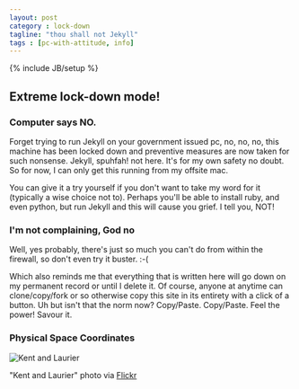 ```yaml
---
layout: post
category : lock-down
tagline: "thou shall not Jekyll"
tags : [pc-with-attitude, info]
---
```

{% include JB/setup %}

## Extreme lock-down mode!

### Computer says NO.

Forget trying to run Jekyll on your government issued pc, no, no, no, this machine has been locked down and preventive measures are now taken for such nonsense. Jekyll, spuhfah! not here.  It\'s for my own safety no doubt.  So for now, I can only get this running from my offsite mac.

You can give it a try yourself if you don\'t want to take my word for it (typically a wise choice not to).  Perhaps you\'ll be able to install ruby, and even python, but run Jekyll and this will cause you grief.  I tell you, NOT!

### I'm not complaining, God no

Well, yes probably, there\'s just so much you can\'t do from within the firewall, so don\'t even try it buster. :-(

Which also reminds me that everything that is written here will go down on my permanent record or until I delete it.  Of course, anyone at anytime can clone/copy/fork or so otherwise copy this site in its entirety with a click of a button.  Uh but isn't that the norm now?  Copy/Paste. Copy/Paste.  Feel the power!  Savour it.

### Physical Space Coordinates

<img src="https://farm4.staticflickr.com/3139/3097094692_b6e087a5a8_n.jpg" alt="Kent and Laurier" />

"Kent and Laurier" photo via [Flickr](https://www.flickr.com/photos/joberrr/)